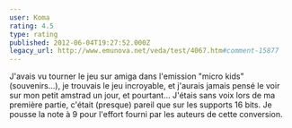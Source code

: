 ```yaml
---
user: Koma
rating: 4.5
type: rating
published: 2012-06-04T19:27:52.000Z
legacy_url: http://www.emunova.net/veda/test/4067.htm#comment-15877
---
```

J'avais vu tourner le jeu sur amiga dans l'emission "micro kids" (souvenirs...), je trouvais le jeu incroyable, et j'aurais jamais pensé le voir sur mon petit amstrad un jour, et pourtant... J'étais sans voix lors de ma première partie, c'était (presque) pareil que sur les supports 16 bits.
Je pousse la note à 9 pour l'effort fourni par les auteurs de cette conversion.